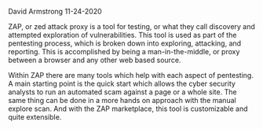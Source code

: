 David Armstrong 11-24-2020

ZAP, or zed attack proxy is a tool for testing, or what they call discovery and attempted 
exploration of vulnerabilities. This tool is used as part of the pentesting process, which 
is broken down into exploring, attacking, and reporting. This is accomplished by being a 
man-in-the-middle, or proxy between a browser and any other web based source.

Within ZAP there are many tools which help with each aspect of pentesting. A main starting 
point is the quick start which allows the cyber security analysts to run an automated scam 
against a page or a whole site. The same thing can be done in a more hands on approach with 
the manual explore scan. And with the ZAP marketplace, this tool is customizable and  quite 
extensible.
